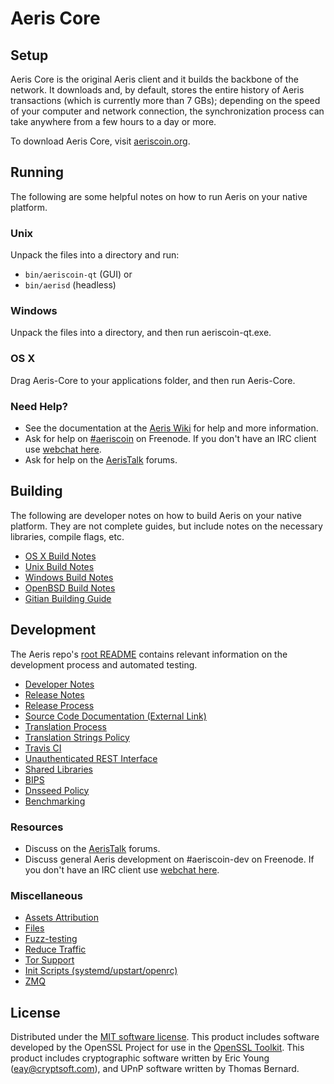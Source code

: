 Aeris Core
=============

Setup
---------------------
Aeris Core is the original Aeris client and it builds the backbone of the network. It downloads and, by default, stores the entire history of Aeris transactions (which is currently more than 7 GBs); depending on the speed of your computer and network connection, the synchronization process can take anywhere from a few hours to a day or more.

To download Aeris Core, visit [aeriscoin.org](https://aeriscoin.org).

Running
---------------------
The following are some helpful notes on how to run Aeris on your native platform.

### Unix

Unpack the files into a directory and run:

- `bin/aeriscoin-qt` (GUI) or
- `bin/aerisd` (headless)

### Windows

Unpack the files into a directory, and then run aeriscoin-qt.exe.

### OS X

Drag Aeris-Core to your applications folder, and then run Aeris-Core.

### Need Help?

* See the documentation at the [Aeris Wiki](https://aeriscoin.info/)
for help and more information.
* Ask for help on [#aeriscoin](http://webchat.freenode.net?channels=aeriscoin) on Freenode. If you don't have an IRC client use [webchat here](http://webchat.freenode.net?channels=aeriscoin).
* Ask for help on the [AerisTalk](https://aeriscointalk.io/) forums.

Building
---------------------
The following are developer notes on how to build Aeris on your native platform. They are not complete guides, but include notes on the necessary libraries, compile flags, etc.

- [OS X Build Notes](build-osx.md)
- [Unix Build Notes](build-unix.md)
- [Windows Build Notes](build-windows.md)
- [OpenBSD Build Notes](build-openbsd.md)
- [Gitian Building Guide](gitian-building.md)

Development
---------------------
The Aeris repo's [root README](/README.md) contains relevant information on the development process and automated testing.

- [Developer Notes](developer-notes.md)
- [Release Notes](release-notes.md)
- [Release Process](release-process.md)
- [Source Code Documentation (External Link)](https://dev.visucore.com/aeriscoin/doxygen/)
- [Translation Process](translation_process.md)
- [Translation Strings Policy](translation_strings_policy.md)
- [Travis CI](travis-ci.md)
- [Unauthenticated REST Interface](REST-interface.md)
- [Shared Libraries](shared-libraries.md)
- [BIPS](bips.md)
- [Dnsseed Policy](dnsseed-policy.md)
- [Benchmarking](benchmarking.md)

### Resources
* Discuss on the [AerisTalk](https://aeriscointalk.io/) forums.
* Discuss general Aeris development on #aeriscoin-dev on Freenode. If you don't have an IRC client use [webchat here](http://webchat.freenode.net/?channels=aeriscoin-dev).

### Miscellaneous
- [Assets Attribution](assets-attribution.md)
- [Files](files.md)
- [Fuzz-testing](fuzzing.md)
- [Reduce Traffic](reduce-traffic.md)
- [Tor Support](tor.md)
- [Init Scripts (systemd/upstart/openrc)](init.md)
- [ZMQ](zmq.md)

License
---------------------
Distributed under the [MIT software license](/COPYING).
This product includes software developed by the OpenSSL Project for use in the [OpenSSL Toolkit](https://www.openssl.org/). This product includes
cryptographic software written by Eric Young ([eay@cryptsoft.com](mailto:eay@cryptsoft.com)), and UPnP software written by Thomas Bernard.
